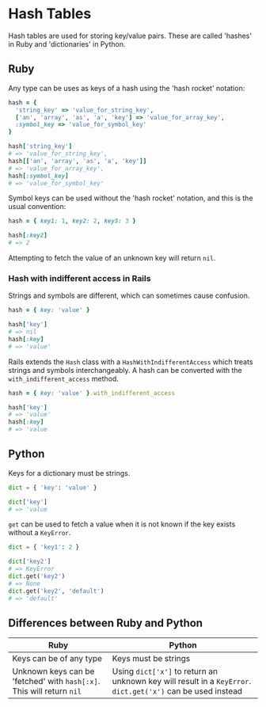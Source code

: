 # Hash Tables

Hash tables are used for storing key/value pairs. These are called 'hashes' in Ruby and 'dictionaries' in Python.

## Ruby

Any type can be uses as keys of a hash using the 'hash rocket' notation:

```ruby
hash = {
  'string_key' => 'value_for_string_key',
  ['an', 'array', 'as', 'a', 'key'] => 'value_for_array_key',
  :symbol_key => 'value_for_symbol_key'
}

hash['string_key']
# => 'value_for_string_key',
hash[['an', 'array', 'as', 'a', 'key']]
# => 'value_for_array_key',
hash[:symbol_key]
# => 'value_for_symbol_key'
```

Symbol keys can be used without the 'hash rocket' notation, and this is the usual convention:

```ruby
hash = { key1: 1, key2: 2, key3: 3 }

hash[:key2]
# => 2
```

Attempting to fetch the value of an unknown key will return `nil`.

### Hash with indifferent access in Rails

Strings and symbols are different, which can sometimes cause confusion.

```ruby
hash = { key: 'value' }

hash['key']
# => nil
hash[:key]
# => 'value'
```

Rails extends the `Hash` class with a `HashWithIndifferentAccess` which treats strings and symbols interchangeably. A
hash can be converted with the `with_indifferent_access` method.

```ruby
hash = { key: 'value' }.with_indifferent_access

hash['key']
# => 'value'
hash[:key]
# => 'value
```

## Python

Keys for a dictionary must be strings.

```python
dict = { 'key': 'value' }

dict['key']
# => 'value
```

`get` can be used to fetch a value when it is not known if the key exists without a `KeyError`.

```python
dict = { 'key1': 2 }

dict['key2']
# => KeyError
dict.get('key2')
# => None
dict.get('key2', 'default')
# => 'default'
```

## Differences between Ruby and Python

| Ruby | Python |
|---|---|
| Keys can be of any type | Keys must be strings |
| Unknown keys can be 'fetched' with `hash[:x]`. This will return `nil` | Using `dict['x']` to return an unknown key will result in a `KeyError`. `dict.get('x')` can be used instead